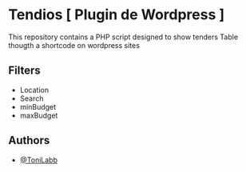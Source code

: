 
# Tendios [ Plugin de Wordpress ]

This repository contains a PHP script designed to show tenders Table thougth a shortcode on wordpress sites

## Filters

- Location
- Search
- minBudget
- maxBudget



## Authors

- [@ToniLabb](https://www.github.com/ToniLabb)

